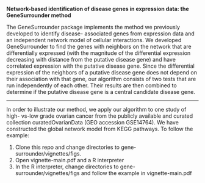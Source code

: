 
**Network-based identification of disease genes in expression data: the GeneSurrounder method**
<!-- 
Sahil Shah sahil.shah AT u.northwestern DOT edu

--- -->

The GeneSurrounder package implements the method we previously developed to
identify disease- associated genes from expression data and an independent
network model of cellular interactions. We developed GeneSurrounder to find the
genes with neighbors on the network that are differentially expressed (with the
magnitude of the differential expression decreasing with distance from the
putative disease gene) and have correlated expression with the putative disease
gene. Since the differential expression of the neighbors of a putative disease
gene does not depend on their association with that gene, our algorithm consists
of two tests that are run independently of each other. Their results are then
combined to determine if the putative disease gene is a central candidate
disease gene.

--- 

In order to illustrate our method, we apply our algorithm to one study of high-
vs-low grade ovarian cancer from the publicly available and curated collection
curatedOvarianData (GEO accession GSE14764). We have constructed the global
network model from KEGG pathways. To follow the example:


1. Clone this repo and change directories to gene-surrounder/vignettes/figs. 
2. Open vignette-main.pdf and a R interpreter
3. In the R interpreter, change directories to gene-surrounder/vignettes/figs
and follow the example in vignette-main.pdf





<!-- Presented on Wed, 6/18/16 at Braun Research Group Meeting

---


View the **[slides](https://github.com/sahildshah1/shiny-groupmtg/blob/master/figs/main.pdf)**

This presentation introduces Shiny, building a Shiny app, and customizing /managing 
larger Shiny apps.

---

View the **[skeleton app](https://github.com/sahildshah1/shiny-groupmtg/tree/master/skeleton-app)**

Example directory / file structure  -->